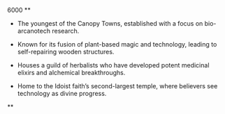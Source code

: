 6000
**

- The youngest of the Canopy Towns, established with a focus on bio-arcanotech research.
    
- Known for its fusion of plant-based magic and technology, leading to self-repairing wooden structures.
    
- Houses a guild of herbalists who have developed potent medicinal elixirs and alchemical breakthroughs.
    
- Home to the Idoist faith’s second-largest temple, where believers see technology as divine progress.
    

**